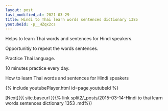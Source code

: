 ```yaml
---
layout: post
last_modified_at: 2021-03-29
title: Hindi to Thai learn words sentences dictionary 1385 
youtubeId: -p__HZqx2cs
---
```

 
 
Helps to learn Thai words and sentences for Hindi speakers.

Opportunitiy to repeat the words sentences. 

Practice Thai language. 
 
10 minutes practice every day. 
 
How to learn Thai words and sentences for Hindi speakers 
 
{% include youtubePlayer.html id=page.youtubeId %}
 
 
[Next]({{ site.baseurl }}{% link  split2/_posts/2015-03-14-Hindi to thai learn words sentences dictionary 1353 .md%})
 
